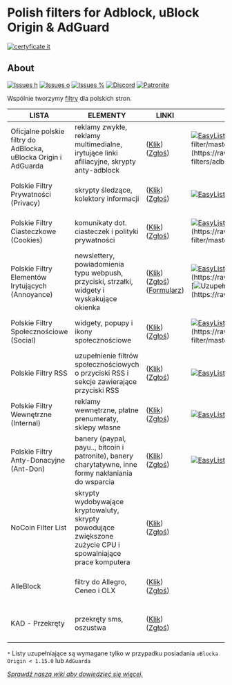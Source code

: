
# Polish filters for Adblock, uBlock Origin & AdGuard
[![certyficate it](https://www.certyficate.it/wp-content/uploads/2014/05/logo_ciemne-tło-jasne-litery.png)](https://www.certyficate.it)

## About

[![Issues h](https://isitmaintained.com/badge/resolution/MajkiIT/polish-ads-filter.svg)](https://github.com/MajkiIT/polish-ads-filter/issues) 
[![Issues o](https://img.shields.io/github/issues/MajkiIT/polish-ads-filter.svg?colorB=1caf92)](https://github.com/MajkiIT/polish-ads-filter/issues) 
[![Issues %](https://isitmaintained.com/badge/open/MajkiIT/polish-ads-filter.svg)](https://github.com/MajkiIT/polish-ads-filter/issues) 
[![Discord](https://img.shields.io/discord/383371243925274626.svg?colorB=7289da&label=Discord%20chat)](https://discord.me/polskiefiltry) 
[![Patronite](https://img.shields.io/website-donate-down-green-red/https/patronite.pl/polskiefiltry.svg?label=Patronite&colorB=1caf92)](https://patronite.pl/polskiefiltry) 

Wspólnie tworzymy [filtry](https://www.certyficate.it/adblock/) dla polskich stron.

**LISTA** | **ELEMENTY** | **LINKI** | **WYMAGANE** | **ZGODNOŚĆ** |
--- |--- |--- |--- |---
Oficjalne polskie filtry do AdBlocka, uBlocka Origin i AdGuarda | reklamy zwykłe, reklamy multimedialne, irytujące linki afiliacyjne, skrypty anty-adblock | ([Klik](https://raw.githubusercontent.com/MajkiIT/polish-ads-filter/master/polish-adblock-filters/adblock.txt)) ([Zgłoś](https://github.com/MajkiIT/polish-ads-filter/issues)) | [![EasyList](https://img.shields.io/badge/color--brightgreen.svg?label=EasyList)](https://easylist.to/easylist/easylist.txt) [![Uzupełnienie uBO](https://img.shields.io/badge/color--yellowgreen.svg?label=Uzupełnienie%20do%20uB%20*)](https://raw.githubusercontent.com/MajkiIT/polish-ads-filter/master/polish-adblock-filters/adblock_ublock.txt) [![Uzupełnienie AG](https://img.shields.io/badge/color--yellowgreen.svg?label=Uzupełnienie%20do%20AG%20*)](https://raw.githubusercontent.com/MajkiIT/polish-ads-filter/master/polish-adblock-filters/adblock_adguard.txt) | ![uBO](https://www.certyficate.it/adblock/ublock.png) ![AG](https://www.certyficate.it/adblock/adguard_new.png) ![ADB](https://www.certyficate.it/adblock/adblock.png) ![ABP](https://www.certyficate.it/adblock/adblock_plus.png) ![NANO](https://www.certyficate.it/adblock/nano.png)
Polskie Filtry Prywatności (Privacy) | skrypty śledzące, kolektory informacji | ([Klik](https://raw.githubusercontent.com/olegwukr/polish-privacy-filters/master/adblock.txt)) ([Zgłoś](https://github.com/olegwukr/polish-privacy-filters/issues)) | [![EasyList](https://img.shields.io/badge/color--brightgreen.svg?label=EasyList)](https://easylist.to/easylist/easylist.txt) [![EasyPrivacy](https://img.shields.io/badge/color--green.svg?label=EasyPrivacy)](https://easylist.to/easylist/easyprivacy.txt) [![Polskie filtry](https://img.shields.io/badge/color--red.svg?label=Polskie%20Filtry)](https://raw.githubusercontent.com/MajkiIT/polish-ads-filter/master/polish-adblock-filters/adblock.txt) | ![uBO](https://www.certyficate.it/adblock/ublock.png) ![AG](https://www.certyficate.it/adblock/adguard_new.png) ![ADB](https://www.certyficate.it/adblock/adblock.png) ![ABP](https://www.certyficate.it/adblock/adblock_plus.png) ![NANO](https://www.certyficate.it/adblock/nano.png)
Polskie Filtry Ciasteczkowe (Cookies) | komunikaty dot. ciasteczek i polityki prywatności | ([Klik](https://raw.githubusercontent.com/MajkiIT/polish-ads-filter/master/cookies_filters/adblock_cookies.txt)) ([Zgłoś](https://github.com/MajkiIT/polish-ads-filter/issues)) | [![EasyList](https://img.shields.io/badge/color--brightgreen.svg?label=EasyList)](https://easylist.to/easylist/easylist.txt) [![Polskie filtry](https://img.shields.io/badge/color--red.svg?label=Polskie%20Filtry)](https://raw.githubusercontent.com/MajkiIT/polish-ads-filter/master/polish-adblock-filters/adblock.txt) [![Uzupełnienie uBO_AG](https://img.shields.io/badge/color--yellowgreen.svg?label=Uzupełnienie%20do%20uB%20i%20AG%20*)](https://raw.githubusercontent.com/MajkiIT/polish-ads-filter/master/cookies_filters/cookies_uB_AG.txt) | ![uBO](https://www.certyficate.it/adblock/ublock.png) ![AG](https://www.certyficate.it/adblock/adguard_new.png) ![ADB](https://www.certyficate.it/adblock/adblock.png) ![ABP](https://www.certyficate.it/adblock/adblock_plus.png) ![NANO](https://www.certyficate.it/adblock/nano.png)
Polskie Filtry Elementów Irytujących (Annoyance) | newslettery, powiadomienia typu webpush, przyciski, strzałki, widgety i wyskakujące okienka | ([Klik](https://raw.githubusercontent.com/PolishFiltersTeam/PolishAnnoyanceFilters/master/PPB.txt)) ([Zgłoś](https://github.com/PolishFiltersTeam/PolishAnnoyanceFilters/issues)) ([Formularz](https://polishannoyancefilters.netlify.com/issues)) | [![EasyList](https://img.shields.io/badge/color--brightgreen.svg?label=EasyList)](https://easylist.to/easylist/easylist.txt) [![Polskie Filtry](https://img.shields.io/badge/color--red.svg?label=Polskie%20Filtry)](https://raw.githubusercontent.com/MajkiIT/polish-ads-filter/master/polish-adblock-filters/adblock.txt) [![Polskie Filtry Cookies](https://img.shields.io/badge/color--orange.svg?label=Polskie%20Filtry%20Cookies)](https://raw.githubusercontent.com/MajkiIT/polish-ads-filter/master/cookies_filters/adblock_cookies.txt) [![Uzupełnienie uBO](https://img.shields.io/badge/color--yellowgreen.svg?label=Uzupełnienie%20do%20uB*)](https://raw.githubusercontent.com/PolishFiltersTeam/PolishAnnoyanceFilters/master/PAF_uBO.txt) [![Uzupełnienie AG](https://img.shields.io/badge/color--yellowgreen.svg?label=Uzupełnienie%20do%20AG*)](https://raw.githubusercontent.com/PolishFiltersTeam/PolishAnnoyanceFilters/master/PAF_AG.txt) | ![uBO](https://www.certyficate.it/adblock/ublock.png) ![AG](https://www.certyficate.it/adblock/adguard_new.png) ![ADB](https://www.certyficate.it/adblock/adblock.png) ![ABP](https://www.certyficate.it/adblock/adblock_plus.png) ![NANO](https://www.certyficate.it/adblock/nano.png)
Polskie Filtry Społecznościowe (Social) | widgety, popupy i ikony społecznościowe | ([Klik](https://raw.githubusercontent.com/MajkiIT/polish-ads-filter/master/adblock_social_filters/adblock_social_list.txt)) ([Zgłoś](https://github.com/MajkiIT/polish-ads-filter/issues)) | [![EasyList](https://img.shields.io/badge/color--brightgreen.svg?label=EasyList)](https://easylist.to/easylist/easylist.txt) [![Polskie filtry](https://img.shields.io/badge/color--red.svg?label=Polskie%20Filtry)](https://raw.githubusercontent.com/MajkiIT/polish-ads-filter/master/polish-adblock-filters/adblock.txt) [![Fanboy Social](https://img.shields.io/badge/color--blue.svg?label=Fanboy%20Social)](https://easylist-downloads.adblockplus.org/fanboy-social.txt) [![Uzupełnienie uBO_AG](https://img.shields.io/badge/color--yellowgreen.svg?label=Uzupełnienie%20do%20uB%20i%20AG%20*)](https://raw.githubusercontent.com/MajkiIT/polish-ads-filter/master/adblock_social_filters/social_filters_uB_AG.txt) | ![uBO](https://www.certyficate.it/adblock/ublock.png) ![AG](https://www.certyficate.it/adblock/adguard_new.png) ![ADB](https://www.certyficate.it/adblock/adblock.png) ![ABP](https://www.certyficate.it/adblock/adblock_plus.png) ![NANO](https://www.certyficate.it/adblock/nano.png)
Polskie Filtry RSS | uzupełnienie filtrów społecznościowych o przyciski RSS i sekcje zawierające przyciski RSS | ([Klik](https://raw.githubusercontent.com/PolishFiltersTeam/PolishRSSFilters/master/polish_rss_filters.txt))  ([Zgłoś](https://github.com/PolishFiltersTeam/PolishRSSFilters/issues)) | [![EasyList](https://img.shields.io/badge/color--brightgreen.svg?label=EasyList)](https://easylist.to/easylist/easylist.txt) [![Polskie filtry](https://img.shields.io/badge/color--red.svg?label=Polskie%20Filtry)](https://raw.githubusercontent.com/MajkiIT/polish-ads-filter/master/polish-adblock-filters/adblock.txt) [![Fanboy Social](https://img.shields.io/badge/color--blue.svg?label=Fanboy%20Social)](https://easylist-downloads.adblockplus.org/fanboy-social.txt) [![Polskie Filtry Social](https://img.shields.io/badge/color--0066FF.svg?label=Polskie%20Filtry%20Social)](https://raw.githubusercontent.com/MajkiIT/polish-ads-filter/master/adblock_social_filters/adblock_social_list.txt) | ![uBO](https://www.certyficate.it/adblock/ublock.png) ![AG](https://www.certyficate.it/adblock/adguard_new.png) ![ADB](https://www.certyficate.it/adblock/adblock.png) ![ABP](https://www.certyficate.it/adblock/adblock_plus.png) ![NANO](https://www.certyficate.it/adblock/nano.png)
Polskie Filtry Wewnętrzne (Internal) | reklamy wewnętrzne, płatne prenumeraty, sklepy własne | ([Klik](https://raw.githubusercontent.com/MajkiIT/polish-ads-filter/master/inside-filters/adblock_wewnetrzne.txt)) ([Zgłoś](https://github.com/MajkiIT/polish-ads-filter/issues)) | [![EasyList](https://img.shields.io/badge/color--brightgreen.svg?label=EasyList)](https://easylist.to/easylist/easylist.txt) [![Polskie filtry](https://img.shields.io/badge/color--red.svg?label=Polskie%20Filtry)](https://raw.githubusercontent.com/MajkiIT/polish-ads-filter/master/polish-adblock-filters/adblock.txt) [![Polskie Filtry Cookies](https://img.shields.io/badge/color--orange.svg?label=Polskie%20Filtry%20Cookies)](https://raw.githubusercontent.com/MajkiIT/polish-ads-filter/master/cookies_filters/adblock_cookies.txt) [![Polskie Filtry Elementów Irytujących](https://img.shields.io/badge/color--yellow.svg?label=Polskie%20Filtry%20Annoyance)](https://raw.githubusercontent.com/PolishFiltersTeam/PolishAnnoyanceFilters/master/PPB.txt) | ![uBO](https://www.certyficate.it/adblock/ublock.png) ![AG](https://www.certyficate.it/adblock/adguard_new.png) ![NANO](https://www.certyficate.it/adblock/nano.png)
Polskie Filtry Anty-Donacyjne (Ant-Don) | banery (paypal, payu.., bitcoin i patronite), banery charytatywne, inne formy nakłaniania do wsparcia | ([Klik](https://raw.githubusercontent.com/MajkiIT/polish-ads-filter/master/anti-donate-filters/adblock_anty-dotacje.txt)) ([Zgłoś](https://github.com/MajkiIT/polish-ads-filter/issues)) | [![EasyList](https://img.shields.io/badge/color--brightgreen.svg?label=EasyList)](https://easylist.to/easylist/easylist.txt) [![Polskie filtry](https://img.shields.io/badge/color--red.svg?label=Polskie%20Filtry)](https://raw.githubusercontent.com/MajkiIT/polish-ads-filter/master/polish-adblock-filters/adblock.txt) [![Polskie Filtry Cookies](https://img.shields.io/badge/color--orange.svg?label=Polskie%20Filtry%20Cookies)](https://raw.githubusercontent.com/MajkiIT/polish-ads-filter/master/cookies_filters/adblock_cookies.txt) [![Polskie Filtry Elementów Irytujących](https://img.shields.io/badge/color--yellow.svg?label=Polskie%20Filtry%20Annoyance)](https://raw.githubusercontent.com/PolishFiltersTeam/PolishAnnoyanceFilters/master/PPB.txt) | ![uBO](https://www.certyficate.it/adblock/ublock.png) ![AG](https://www.certyficate.it/adblock/adguard_new.png) ![NANO](https://www.certyficate.it/adblock/nano.png)
NoCoin Filter List | skrypty wydobywające kryptowaluty, skrypty powodujące zwiększone zużycie CPU i spowalniające prace komputera | ([Klik](https://raw.githubusercontent.com/hoshsadiq/adblock-nocoin-list/master/nocoin.txt)) ([Zgłoś](https://github.com/hoshsadiq/adblock-nocoin-list/issues)) | | ![uBO](https://www.certyficate.it/adblock/ublock.png) ![AG](https://www.certyficate.it/adblock/adguard_new.png) ![ADB](https://www.certyficate.it/adblock/adblock.png) ![ABP](https://www.certyficate.it/adblock/adblock_plus.png) ![NANO](https://www.certyficate.it/adblock/nano.png)
AlleBlock | filtry do Allegro, Ceneo i OLX | ([Klik](https://alleblock.pl/alleblock/alleblock.txt)) ([Zgłoś](https://github.com/maciejtarmas/AlleBlock/issues)) | | ![uBO](https://www.certyficate.it/adblock/ublock.png) ![AG](https://www.certyficate.it/adblock/adguard_new.png) ![ADB](https://www.certyficate.it/adblock/adblock.png) ![ABP](https://www.certyficate.it/adblock/adblock_plus.png) ![NANO](https://www.certyficate.it/adblock/nano.png)
KAD - Przekręty | przekręty sms, oszustwa | ([Klik](https://raw.githubusercontent.com/azet12/KAD/master/KAD.txt)) ([Zgłoś](https://github.com/azet12/KADhosts/issues)) | | ![uBO](https://www.certyficate.it/adblock/ublock.png) ![AG](https://www.certyficate.it/adblock/adguard_new.png) ![ADB](https://www.certyficate.it/adblock/adblock.png) ![ABP](https://www.certyficate.it/adblock/adblock_plus.png) ![NANO](https://www.certyficate.it/adblock/nano.png)

`*` Listy uzupełniające są wymagane tylko w przypadku posiadania `uBlocka Origin < 1.15.0` lub `AdGuarda`


[*Sprawdź naszą wiki aby dowiedzieć się więcej.*](https://github.com/MajkiIT/polish-ads-filter/wiki)

